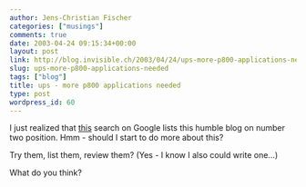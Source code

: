 ```yaml
---
author: Jens-Christian Fischer
categories: ["musings"]
comments: true
date: 2003-04-24 09:15:34+00:00
layout: post
link: http://blog.invisible.ch/2003/04/24/ups-more-p800-applications-needed/
slug: ups-more-p800-applications-needed
tags: ["blog"]
title: ups - more p800 applications needed
type: post
wordpress_id: 60
---
```


I just realized that [this](http://www.google.com/search?q=p800+applications) search on Google lists this humble blog on number two position. Hmm - should I start to do more about this? 

Try them, list them, review them? (Yes - I know I also could write one...)

What do you think?
